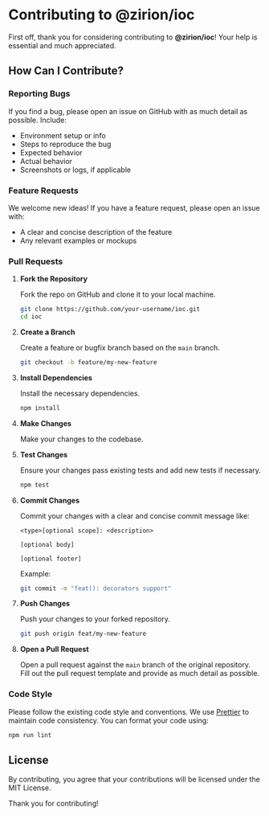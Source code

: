 # Contributing to @zirion/ioc

First off, thank you for considering contributing to **@zirion/ioc**! Your help is essential and much appreciated.

## How Can I Contribute?
### Reporting Bugs

If you find a bug, please open an issue on GitHub with as much detail as possible. Include:
- Environment setup or info
- Steps to reproduce the bug
- Expected behavior
- Actual behavior
- Screenshots or logs, if applicable

### Feature Requests
We welcome new ideas! If you have a feature request, please open an issue with:
- A clear and concise description of the feature
- Any relevant examples or mockups

### Pull Requests

1. **Fork the Repository**

   Fork the repo on GitHub and clone it to your local machine.

   ```bash
   git clone https://github.com/your-username/ioc.git
   cd ioc
   ```

2. **Create a Branch**

   Create a feature or bugfix branch based on the `main` branch.

   ```bash
   git checkout -b feature/my-new-feature
   ```

3. **Install Dependencies**

   Install the necessary dependencies.

   ```bash
   npm install
   ```

4. **Make Changes**

   Make your changes to the codebase.

5. **Test Changes**

   Ensure your changes pass existing tests and add new tests if necessary.

   ```bash
   npm test
   ```

6. **Commit Changes**

   Commit your changes with a clear and concise commit message like:

    ```
    <type>[optional scope]: <description>

    [optional body]
    
    [optional footer]
    ```

    Example:
    ```bash
    git commit -m "feat(): decorators support"
    ```

7. **Push Changes**

   Push your changes to your forked repository.

   ```bash
   git push origin feat/my-new-feature
   ```

8. **Open a Pull Request**

   Open a pull request against the `main` branch of the original repository. Fill out the pull request template and provide as much detail as possible.

### Code Style

Please follow the existing code style and conventions. We use [Prettier](https://prettier.io/) to maintain code consistency. You can format your code using:

```bash
npm run lint
```

## License

By contributing, you agree that your contributions will be licensed under the MIT License.

Thank you for contributing!
